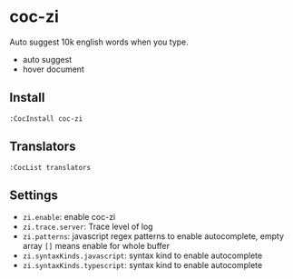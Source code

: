 # coc-zi

Auto suggest 10k english words when you type.

- auto suggest
- hover document

## Install

`:CocInstall coc-zi`

## Translators

`:CocList translators`

## Settings

- `zi.enable`: enable coc-zi
- `zi.trace.server`: Trace level of log
- `zi.patterns`: javascript regex patterns to enable autocomplete, empty array `[]` means enable for whole buffer
- `zi.syntaxKinds.javascript`: syntax kind to enable autocomplete
- `zi.syntaxKinds.typescript`: syntax kind to enable autocomplete
